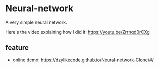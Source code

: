 # Neural-network

A very simple neural network.

Here's the video explaining how I did it: https://youtu.be/Zrrnqd0rCXg

## feature

- online demo: https://dzylikecode.github.io/Neural-network-Clone/#/

